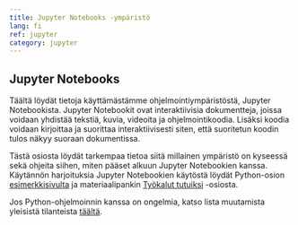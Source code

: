 ```yaml
---
title: Jupyter Notebooks -ympäristö
lang: fi
ref: jupyter
category: jupyter
---
```


## Jupyter Notebooks

Täältä löydät tietoja käyttämästämme ohjelmointiympäristöstä, Jupyter Notebookista.
Jupyter Notebookit ovat interaktiivisia dokumentteja, joissa voidaan yhdistää tekstiä, kuvia, videoita ja ohjelmointikoodia.
Lisäksi koodia voidaan kirjoittaa ja suorittaa interaktiivisesti siten, että suoritetun koodin tulos näkyy suoraan dokumentissa.

Tästä osiosta löydät tarkempaa tietoa siitä millainen ympäristö on kyseessä sekä ohjeita siihen, miten pääset alkuun Jupyter Notebookien kanssa. Käytännön harjoituksia Jupyter Notebookien käytöstä löydät Python-osion [esimerkkisivulta](/python/esimerkki) ja materiaalipankin [Työkalut tutuiksi](https://github.com/cms-opendata-education/cms-jupyter-materials-finnish/tree/master/TyokalutTutuiksi) -osiosta.

Jos Python-ohjelmoinnin kanssa on ongelmia, katso lista muutamista yleisistä tilanteista [täältä](/python/troubleshoot).
